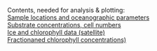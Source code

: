 Contents, needed for analysis & plotting:  
[Sample locations and oceanographic parameters](metadata.txt)  
[Substrate concentrations, cell numbers](biogeochemistry.txt)  
[Ice and chlorophyll data (satellite)](ice_chl.mat)  
[Fractionaned chlorophyll concentrations)](fracChl.txt)  
